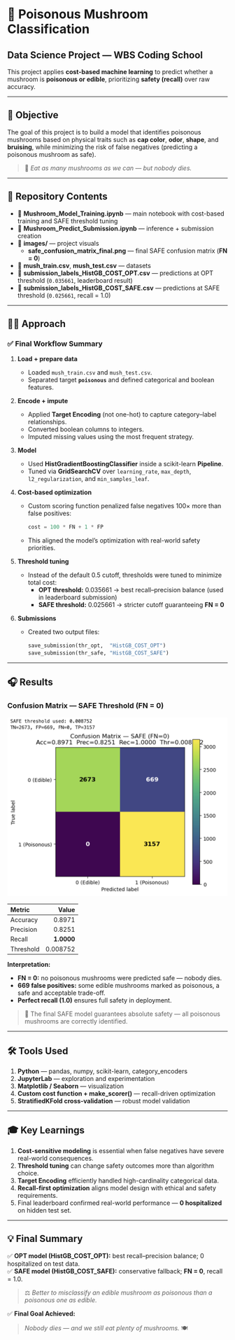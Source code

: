 # 🍄 Poisonous Mushroom Classification  

## Data Science Project — WBS Coding School  
This project applies **cost-based machine learning** to predict whether a mushroom is **poisonous or edible**, prioritizing **safety (recall)** over raw accuracy.  

---

## 🎯 Objective  
The goal of this project is to build a model that identifies poisonous mushrooms based on physical traits such as **cap color**, **odor**, **shape**, and **bruising**, while minimizing the risk of false negatives (predicting a poisonous mushroom as safe).  

> 🧠 *Eat as many mushrooms as we can — but nobody dies.*

---

## 📂 Repository Contents  
- 📓 **Mushroom_Model_Training.ipynb** — main notebook with cost-based training and SAFE threshold tuning  
- 📓 **Mushroom_Predict_Submission.ipynb** — inference + submission creation  
- 📂 **images/** — project visuals  
  - **safe_confusion_matrix_final.png** — final SAFE confusion matrix (**FN = 0**)  
- 📑 **mush_train.csv**, **mush_test.csv** — datasets  
- 📄 **submission_labels_HistGB_COST_OPT.csv** — predictions at OPT threshold (`0.035661`, leaderboard result)  
- 📄 **submission_labels_HistGB_COST_SAFE.csv** — predictions at SAFE threshold (`0.025661`, recall = 1.0)  

---

## 🧑‍💻 Approach  

### ✅ Final Workflow Summary  
1. **Load + prepare data**  
   - Loaded `mush_train.csv` and `mush_test.csv`.  
   - Separated target **`poisonous`** and defined categorical and boolean features.  

2. **Encode + impute**  
   - Applied **Target Encoding** (not one-hot) to capture category–label relationships.  
   - Converted boolean columns to integers.  
   - Imputed missing values using the most frequent strategy.  

3. **Model**  
   - Used **HistGradientBoostingClassifier** inside a scikit-learn **Pipeline**.  
   - Tuned via **GridSearchCV** over `learning_rate`, `max_depth`, `l2_regularization`, and `min_samples_leaf`.  

4. **Cost-based optimization**  
   - Custom scoring function penalized false negatives 100× more than false positives:  
     ```python
     cost = 100 * FN + 1 * FP
     ```  
   - This aligned the model’s optimization with real-world safety priorities.  

5. **Threshold tuning**  
   - Instead of the default 0.5 cutoff, thresholds were tuned to minimize total cost:  
     - **OPT threshold:** 0.035661 → best recall–precision balance (used in leaderboard submission)  
     - **SAFE threshold:** 0.025661 → stricter cutoff guaranteeing **FN = 0**  

6. **Submissions**  
   - Created two output files:  
     ```python
     save_submission(thr_opt,  "HistGB_COST_OPT")
     save_submission(thr_safe, "HistGB_COST_SAFE")
     ```  

---

## 🎧 Results  

### Confusion Matrix — SAFE Threshold (FN = 0)

![Confusion Matrix — SAFE (FN=0)](./images/safe_confusion_matrix_final.png)  

| Metric | Value |
|:--|--:|
| Accuracy | 0.8971 |
| Precision | 0.8251 |
| Recall | **1.0000** |
| Threshold | 0.008752 |

**Interpretation:**  
- **FN = 0:** no poisonous mushrooms were predicted safe — nobody dies.  
- **669 false positives:** some edible mushrooms marked as poisonous, a safe and acceptable trade-off.  
- **Perfect recall (1.0)** ensures full safety in deployment.  

> 🍄 The final SAFE model guarantees absolute safety — all poisonous mushrooms are correctly identified.

---

## 🛠 Tools Used  
1. **Python** — pandas, numpy, scikit-learn, category_encoders  
2. **JupyterLab** — exploration and experimentation  
3. **Matplotlib / Seaborn** — visualization  
4. **Custom cost function + make_scorer()** — recall-driven optimization  
5. **StratifiedKFold cross-validation** — robust model validation  

---

## 🎓 Key Learnings  
1. **Cost-sensitive modeling** is essential when false negatives have severe real-world consequences.  
2. **Threshold tuning** can change safety outcomes more than algorithm choice.  
3. **Target Encoding** efficiently handled high-cardinality categorical data.  
4. **Recall-first optimization** aligns model design with ethical and safety requirements.  
5. Final leaderboard confirmed real-world performance — **0 hospitalized** on hidden test set.  

---

## 💡 Final Summary  
✅ **OPT model (HistGB_COST_OPT):** best recall–precision balance; 0 hospitalized on test data.  
✅ **SAFE model (HistGB_COST_SAFE):** conservative fallback; **FN = 0**, recall = 1.0.  

> ⚖️ *Better to misclassify an edible mushroom as poisonous than a poisonous one as edible.*  

✅ **Final Goal Achieved:**  
> *Nobody dies — and we still eat plenty of mushrooms.* 🍽️  
